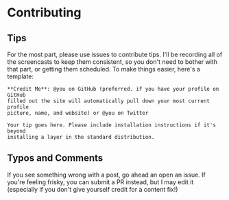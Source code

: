# Contributing

## Tips

For the most part, please use issues to contribute tips. I'll be recording all
of the screencasts to keep them consistent, so you don't need to bother with
that part, or getting them scheduled. To make things easier, here's a template:

    **Credit Me**: @you on GitHub (preferred. if you have your profile on GitHub
    filled out the site will automatically pull down your most current profile
    picture, name, and website) or @you on Twitter

    Your tip goes here. Please include installation instructions if it's beyond
    installing a layer in the standard distribution.

## Typos and Comments

If you see something wrong with a post, go ahead an open an issue. If you're
feeling frisky, you can submit a PR instead, but I may edit it (especially if
you don't give yourself credit for a content fix!)
